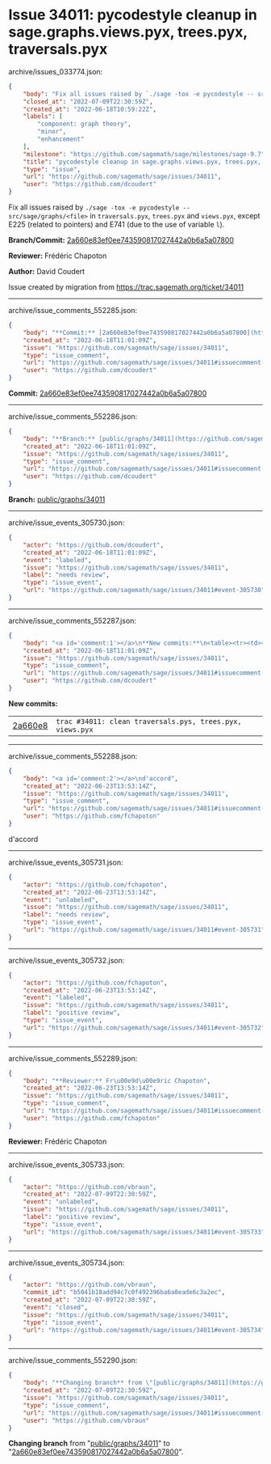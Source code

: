 # Issue 34011: pycodestyle cleanup in sage.graphs.views.pyx, trees.pyx, traversals.pyx

archive/issues_033774.json:
```json
{
    "body": "Fix all issues raised by `./sage -tox -e pycodestyle -- src/sage/graphs/<file>` in `traversals.pyx`, `trees.pyx` and `views.pyx`,  except E225 (related to pointers) and E741 (due to the use of variable `l`).\n\n**Branch/Commit:** [2a660e83ef0ee743590817027442a0b6a5a07800](https://github.com/sagemath/sagetrac-mirror/commit/2a660e83ef0ee743590817027442a0b6a5a07800)\n\n**Reviewer:** Fr\u00e9d\u00e9ric Chapoton\n\n**Author:** David Coudert\n\nIssue created by migration from https://trac.sagemath.org/ticket/34011\n\n",
    "closed_at": "2022-07-09T22:30:59Z",
    "created_at": "2022-06-18T10:59:22Z",
    "labels": [
        "component: graph theory",
        "minor",
        "enhancement"
    ],
    "milestone": "https://github.com/sagemath/sage/milestones/sage-9.7",
    "title": "pycodestyle cleanup in sage.graphs.views.pyx, trees.pyx, traversals.pyx",
    "type": "issue",
    "url": "https://github.com/sagemath/sage/issues/34011",
    "user": "https://github.com/dcoudert"
}
```
Fix all issues raised by `./sage -tox -e pycodestyle -- src/sage/graphs/<file>` in `traversals.pyx`, `trees.pyx` and `views.pyx`,  except E225 (related to pointers) and E741 (due to the use of variable `l`).

**Branch/Commit:** [2a660e83ef0ee743590817027442a0b6a5a07800](https://github.com/sagemath/sagetrac-mirror/commit/2a660e83ef0ee743590817027442a0b6a5a07800)

**Reviewer:** Frédéric Chapoton

**Author:** David Coudert

Issue created by migration from https://trac.sagemath.org/ticket/34011





---

archive/issue_comments_552285.json:
```json
{
    "body": "**Commit:** [2a660e83ef0ee743590817027442a0b6a5a07800](https://github.com/sagemath/sagetrac-mirror/commit/2a660e83ef0ee743590817027442a0b6a5a07800)",
    "created_at": "2022-06-18T11:01:09Z",
    "issue": "https://github.com/sagemath/sage/issues/34011",
    "type": "issue_comment",
    "url": "https://github.com/sagemath/sage/issues/34011#issuecomment-552285",
    "user": "https://github.com/dcoudert"
}
```

**Commit:** [2a660e83ef0ee743590817027442a0b6a5a07800](https://github.com/sagemath/sagetrac-mirror/commit/2a660e83ef0ee743590817027442a0b6a5a07800)



---

archive/issue_comments_552286.json:
```json
{
    "body": "**Branch:** [public/graphs/34011](https://github.com/sagemath/sagetrac-mirror/tree/public/graphs/34011)",
    "created_at": "2022-06-18T11:01:09Z",
    "issue": "https://github.com/sagemath/sage/issues/34011",
    "type": "issue_comment",
    "url": "https://github.com/sagemath/sage/issues/34011#issuecomment-552286",
    "user": "https://github.com/dcoudert"
}
```

**Branch:** [public/graphs/34011](https://github.com/sagemath/sagetrac-mirror/tree/public/graphs/34011)



---

archive/issue_events_305730.json:
```json
{
    "actor": "https://github.com/dcoudert",
    "created_at": "2022-06-18T11:01:09Z",
    "event": "labeled",
    "issue": "https://github.com/sagemath/sage/issues/34011",
    "label": "needs review",
    "type": "issue_event",
    "url": "https://github.com/sagemath/sage/issues/34011#event-305730"
}
```



---

archive/issue_comments_552287.json:
```json
{
    "body": "<a id='comment:1'></a>\n**New commits:**\n<table><tr><td><a href=\"https://github.com/sagemath/sagetrac-mirror/commit/2a660e83ef0ee743590817027442a0b6a5a07800\">2a660e8</a></td><td><code>trac #34011: clean traversals.pys, trees.pyx, views.pyx</code></td></tr></table>\n",
    "created_at": "2022-06-18T11:01:09Z",
    "issue": "https://github.com/sagemath/sage/issues/34011",
    "type": "issue_comment",
    "url": "https://github.com/sagemath/sage/issues/34011#issuecomment-552287",
    "user": "https://github.com/dcoudert"
}
```

<a id='comment:1'></a>
**New commits:**
<table><tr><td><a href="https://github.com/sagemath/sagetrac-mirror/commit/2a660e83ef0ee743590817027442a0b6a5a07800">2a660e8</a></td><td><code>trac #34011: clean traversals.pys, trees.pyx, views.pyx</code></td></tr></table>




---

archive/issue_comments_552288.json:
```json
{
    "body": "<a id='comment:2'></a>\nd'accord",
    "created_at": "2022-06-23T13:53:14Z",
    "issue": "https://github.com/sagemath/sage/issues/34011",
    "type": "issue_comment",
    "url": "https://github.com/sagemath/sage/issues/34011#issuecomment-552288",
    "user": "https://github.com/fchapoton"
}
```

<a id='comment:2'></a>
d'accord



---

archive/issue_events_305731.json:
```json
{
    "actor": "https://github.com/fchapoton",
    "created_at": "2022-06-23T13:53:14Z",
    "event": "unlabeled",
    "issue": "https://github.com/sagemath/sage/issues/34011",
    "label": "needs review",
    "type": "issue_event",
    "url": "https://github.com/sagemath/sage/issues/34011#event-305731"
}
```



---

archive/issue_events_305732.json:
```json
{
    "actor": "https://github.com/fchapoton",
    "created_at": "2022-06-23T13:53:14Z",
    "event": "labeled",
    "issue": "https://github.com/sagemath/sage/issues/34011",
    "label": "positive review",
    "type": "issue_event",
    "url": "https://github.com/sagemath/sage/issues/34011#event-305732"
}
```



---

archive/issue_comments_552289.json:
```json
{
    "body": "**Reviewer:** Fr\u00e9d\u00e9ric Chapoton",
    "created_at": "2022-06-23T13:53:14Z",
    "issue": "https://github.com/sagemath/sage/issues/34011",
    "type": "issue_comment",
    "url": "https://github.com/sagemath/sage/issues/34011#issuecomment-552289",
    "user": "https://github.com/fchapoton"
}
```

**Reviewer:** Frédéric Chapoton



---

archive/issue_events_305733.json:
```json
{
    "actor": "https://github.com/vbraun",
    "created_at": "2022-07-09T22:30:59Z",
    "event": "unlabeled",
    "issue": "https://github.com/sagemath/sage/issues/34011",
    "label": "positive review",
    "type": "issue_event",
    "url": "https://github.com/sagemath/sage/issues/34011#event-305733"
}
```



---

archive/issue_events_305734.json:
```json
{
    "actor": "https://github.com/vbraun",
    "commit_id": "b5041b18add94c7c0f492396ba6a0eade6c3a2ec",
    "created_at": "2022-07-09T22:30:59Z",
    "event": "closed",
    "issue": "https://github.com/sagemath/sage/issues/34011",
    "type": "issue_event",
    "url": "https://github.com/sagemath/sage/issues/34011#event-305734"
}
```



---

archive/issue_comments_552290.json:
```json
{
    "body": "**Changing branch** from \"[public/graphs/34011](https://github.com/sagemath/sagetrac-mirror/tree/public/graphs/34011)\" to \"[2a660e83ef0ee743590817027442a0b6a5a07800](https://github.com/sagemath/sagetrac-mirror/commit/2a660e83ef0ee743590817027442a0b6a5a07800)\".",
    "created_at": "2022-07-09T22:30:59Z",
    "issue": "https://github.com/sagemath/sage/issues/34011",
    "type": "issue_comment",
    "url": "https://github.com/sagemath/sage/issues/34011#issuecomment-552290",
    "user": "https://github.com/vbraun"
}
```

**Changing branch** from "[public/graphs/34011](https://github.com/sagemath/sagetrac-mirror/tree/public/graphs/34011)" to "[2a660e83ef0ee743590817027442a0b6a5a07800](https://github.com/sagemath/sagetrac-mirror/commit/2a660e83ef0ee743590817027442a0b6a5a07800)".
